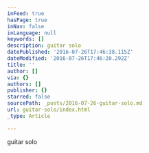 ```yaml
---
inFeed: true
hasPage: true
inNav: false
inLanguage: null
keywords: []
description: guitar solo
datePublished: '2016-07-26T17:46:38.115Z'
dateModified: '2016-07-26T17:46:20.292Z'
title: ''
author: []
via: {}
authors: []
publisher: {}
starred: false
sourcePath: _posts/2016-07-26-guitar-solo.md
url: guitar-solo/index.html
_type: Article

---
```

guitar solo